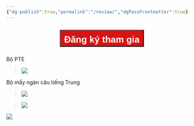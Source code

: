 ```yaml
---
{"dg-publish":true,"permalink":"/review/","dgPassFrontmatter":true}
---
```



<div style="display: flex; flex-direction: column; align-items: center; cursor: pointer;">
  <a href="https://hocanki.com/tham-gia-nhom-huong-dan-anki/" target="_blank">
    <button style="height:45px;font-size: 24px; padding: 10px; margin: 10px 0; background: #D71313; font-weight: 600; color: white;">Đăng ký tham gia</button>
  </a>
</div>

Bộ PTE
> ![](https://i.imgur.com/16XdEBT.png)


Bộ mấy ngàn câu tiếng Trung
> ![](https://i.imgur.com/YFCxWws.png)

> ![](https://i.imgur.com/oQyIiQn.png)

![](https://i.imgur.com/0Xg6tZu.png)
